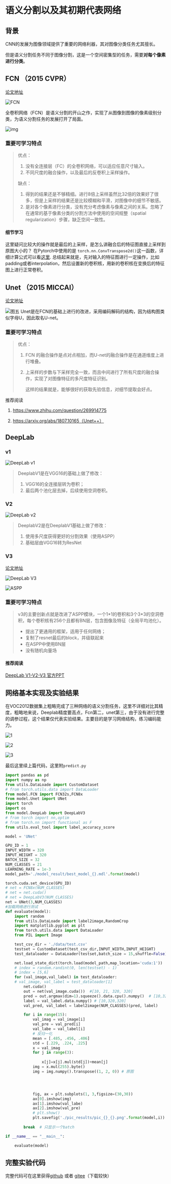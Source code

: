 # 语义分割以及其初期代表网络

## 背景

CNN的发展为图像领域提供了重要的网络利器，其对图像分类任务尤其擅长。

但是语义分割任务不同于图像分割，这是一个空间密集型的任务，需要**对每个像素进行分类**。

## FCN  （2015 CVPR）

[论文地址](https://arxiv.org/abs/1411.4038)

![FCN](http://img.blog.csdn.net/20161022111939034)

全卷积网络（FCN）是语义分割的开山之作，实现了从图像到图像的像素级别分类，为语义分割任务的发展打开了局面。

![img](https://img-blog.csdn.net/20160514051444532)



### 重要可学习特点

> 优点：
>
> 1. 没有全连接层（FC）的全卷积网络，可以适应任意尺寸输入。
> 2. 不同尺度的融合操作，以及最后的反卷积上采样操作。
>
> 缺点：
>
> 1. 得到的结果还是不够精细。进行8倍上采样虽然比32倍的效果好了很多，但是上采样的结果还是比较模糊和平滑，对图像中的细节不敏感。
> 2. 是对各个像素进行分类，没有充分考虑像素与像素之间的关系。忽略了在通常的基于像素分类的分割方法中使用的空间规整（spatial regularization）步骤，缺乏空间一致性。

#### 细节学习
这里疑问比较大的操作就是最后的上采样，是怎么讲融合后的特征图直接上采样到原图大小的？
在Pytorch中使用的是 `torch.nn.ConvTranspose2d()`这一函数，详细计算公式可以看[这里](https://pytorch.org/docs/master/generated/torch.nn.ConvTranspose2d.html).
总结起来就是，先对输入的特征图进行一定操作，比如padding或者interpolation，然后设置新的卷积核，用新的卷积核在变换后的特征图上进行正常卷积。

## Unet （2015 MICCAI）

[论文地址](https://arxiv.org/abs/1505.04597)

![图五](https://img-blog.csdn.net/20180519114913874?watermark/2/text/aHR0cHM6Ly9ibG9nLmNzZG4ubmV0L0Zvcm1sc2w=/font/5a6L5L2T/fontsize/400/fill/I0JBQkFCMA==/dissolve/70)
Unet是在FCN的基础上进行的改进，采用编码解码的结构，因为结构图类似字母U，因此取名U-net。


### 重要可学习特点
> 优点：
>
> 1. FCN 的融合操作是点对点相加，而U-net的融合操作是在通道维度上进行堆叠。
>
> 2. 上采样的步数与下采样完全一致，而且中间进行了所有尺度的融合操作，实现了对图像特征的多尺度特征识别。
>
>    这样的结果就是，能够很好的获取先验信息，对细节提取会好点。

推荐阅读

1. https://www.zhihu.com/question/269914775

2. https://arxiv.org/abs/1807.10165（Unet++）



## DeepLab
### v1

![DeepLab v1](https://cdn.jsdelivr.net/gh/Flionay/pic_bed@master/Upic/202008/7BwzGv.png)
> DeeplabV1是在VGG16的基础上做了修改：
> 1. VGG16的全连接层转为卷积；
> 2. 最后两个池化层去掉，后续使用空洞卷积。


### V2
![DeepLab v2](https://cdn.jsdelivr.net/gh/Flionay/pic_bed@master/Upic/202008/956RN5.png)

> DeeplabV2是在DeeplabV1基础上做了修改：
>
> 1. 使用多尺度获得更好的分割效果（使用ASPP）
> 2. 基础层由VGG16转为ResNet

### V3
[论文地址](https://arxiv.org/abs/1706.05587)

![DeepLab V3](https://cdn.jsdelivr.net/gh/Flionay/pic_bed@master/Upic/202008/gxrl0R.png)

![ASPP](https://cdn.jsdelivr.net/gh/Flionay/pic_bed@master/Upic/202008/image-20200817131139642.png)


### 重要可学习特点
> v3的主要创新点就是改进了ASPP模块，一个1\*1的卷积和3个3*3的空洞卷积，每个卷积核有256个且都有BN层，包含图像及特征（全局平均池化）。
>
> - 提出了更通用的框架，适用于任何网络；
> - 复制了resnet最后的block，并级联起来
> - 在ASPP中使用BN层
> - 没有随机向量场



#### 推荐阅读

[DeepLab V1-V2-V3 官方PPT](http://web.eng.tau.ac.il/deep_learn/wp-content/uploads/2017/12/Rethinking-Atrous-Convolution-for-Semantic-Image-Segmentation-1.pdf)

## 网络基本实现及实验结果

在VOC2012数据集上粗略完成了三种网络的语义分割任务，这里不详细对比其精度，粗略地来说，Deeplab精度要高点，Fcn第二，unet第三，由于没有进行完整的调参过程，这个结果仅代表实验结果。主要目的是学习网络结构，练习编码能力。

![1](https://cdn.jsdelivr.net/gh/Flionay/pic_bed@master/Upic/202008/1.png)

![2](https://cdn.jsdelivr.net/gh/Flionay/pic_bed@master/Upic/202008/2.png)

![3](https://cdn.jsdelivr.net/gh/Flionay/pic_bed@master/Upic/202008/3.png)

最后这里续上篇代码，这里附`predict.py`


```python
import pandas as pd 
import numpy as np
from utils.DataLoade import CustomDataset
# from torch.utils.data import DataLoader
from model.FCN import FCN32s,FCN8x
from model.Unet import UNet
import torch
import os
from model.DeepLab import DeepLabV3
# from torch import nn,optim
# from torch.nn import functional as F
from utils.eval_tool import label_accuracy_score

model = 'UNet'

GPU_ID = 1
INPUT_WIDTH = 320
INPUT_HEIGHT = 320
BATCH_SIZE = 32
NUM_CLASSES = 21
LEARNING_RATE = 1e-3
model_path='./model_result/best_model_{}.mdl'.format(model) 

torch.cuda.set_device(GPU_ID)
# net = FCN8x(NUM_CLASSES)
# net = net.cuda()
# net = DeepLabV3(NUM_CLASSES)
net = UNet(3,NUM_CLASSES)
#加载网络进行测试
def evaluate(model):
    import random 
    from utils.DataLoade import label2image,RandomCrop
    import matplotlib.pyplot as plt
    from torch.utils.data import DataLoader
    from PIL import Image

    test_csv_dir = './data/test.csv'
    testset = CustomDataset(test_csv_dir,INPUT_WIDTH,INPUT_HEIGHT)
    test_dataloader = DataLoader(testset,batch_size = 15,shuffle=False)

    net.load_state_dict(torch.load(model_path,map_location='cuda:1'))
    # index = random.randint(0, len(testset) - 1)
    # index = [5,6]
    for (val_image,val_label) in test_dataloader:
    # val_image, val_label = test_dataloader[1]
        net.cuda()
        out = net(val_image.cuda())  #[10, 21, 320, 320]
        pred = out.argmax(dim=1).squeeze().data.cpu().numpy()  # [10,320,320]
        label = val_label.data.numpy() # [10,320,320]
        val_pred, val_label = label2image(NUM_CLASSES)(pred, label)

        for i in range(15):
            val_imag = val_image[i]
            val_pre = val_pred[i]
            val_labe = val_label[i]
            # 反归一化
            mean = [.485, .456, .406]
            std = [.229, .224, .225]
            x = val_imag
            for j in range(3):
                
                x[j]=x[j].mul(std[j])+mean[j]
            img = x.mul(255).byte()
            img = img.numpy().transpose((1, 2, 0)) # 原图




            fig, ax = plt.subplots(1, 3,figsize=(30,30))
            ax[0].imshow(img)
            ax[1].imshow(val_labe)
            ax[2].imshow(val_pre)
            # plt.show()
            plt.savefig('./pic_results/pic_{}_{}.png'.format(model,i))
        
        break  # 只显示一个batch

if __name__ == "__main__":

    evaluate(model)
```

## 完整实验代码

完整代码可在这里获得[github](https://github.com/Flionay/segmentation-learning-experiment) 或者 [gitee]([https://gitee.com/flionay/semantic_segmentation_learning#%E8%AF%AD%E4%B9%89%E5%88%86%E5%89%B2%E5%AD%A6%E4%B9%A0%E5%AE%9E%E9%AA%8C-%E5%9F%BA%E4%BA%8Evoc%E6%95%B0%E6%8D%AE%E9%9B%86](https://gitee.com/flionay/semantic_segmentation_learning#语义分割学习实验-基于voc数据集))（下载较快）

